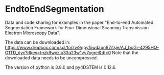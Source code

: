 # EndtoEndSegmentation
Data and code sharing for examples in the paper "End-to-end Automated Segmentation Framework for Four-Dimensional Scanning Transmission Electron Microscopy Data". <br>

The data can be downloaded in:<br> 
https://www.dropbox.com/scl/fo/zw9qpyfiiwdabn87rtsje/AJ_boGr-4295HQ-O1TD_dyc?rlkey=fnzk8wxzlu33q23w1vy7ogrei&dl=0
Note that the downloaded data needs to be uncompressed.<br>

The version of python is 3.8.0 and py4DSTEM is 0.12.6.

